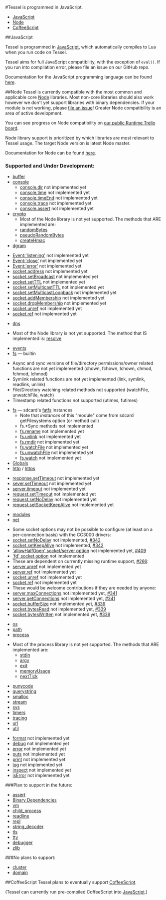 #Tessel is programmed in JavaScript.
* [JavaScript](#javascript)
* [Node](#node)
* [CoffeeScript](#coffeescript)

##JavaScript

Tessel is programmed in [JavaScript](https://developer.mozilla.org/en-US/docs/Web/JavaScript), which automatically compiles to Lua when you run code on Tessel.

Tessel aims for full JavaScript compatibility, with the exception of `eval()`. If you run into compilation error, please file an issue on our GitHub repo.

Documentation for the JavaScript programming language can be found [here](https://developer.mozilla.org/en-US/docs/Web/JavaScript/Reference).

##Node
Tessel is currently compatible with the most common and applicable core [Node](http://nodejs.org/about/) libraries. Most non-core libraries should also work however we don't yet support libraries with binary dependencies. If your module is not working, please [file an issue](https://github.com/tessel/runtime/issues)! Greater Node compatibility is an area of active development. 

You can see progress on Node compatibility on [our public Runtime Trello board](https://trello.com/b/p8Berhi1/runtime).

Node library support is prioritized by which libraries are most relevant to Tessel usage. The target Node version is latest Node master.

Documentation for Node can be found [here](http://nodejs.org/api/).

### Supported and Under Development:
* [buffer](http://nodejs.org/api/buffer.html)
* [console](http://nodejs.org/api/console.html)
  - [console.dir](http://nodejs.org/api/console.html#console_console_dir_obj) not implemented yet
  - [console.time](http://nodejs.org/api/console.html#console_console_time_label) not implemented yet
  - [console.timeEnd](http://nodejs.org/api/console.html#console_console_timeend_label) not implemented yet
  - [console.trace](http://nodejs.org/api/console.html#console_console_trace_label) not implemented yet
  - [console.assert](http://nodejs.org/api/console.html#console_console_assert_expression_message) not implemented yet
* [crypto](http://nodejs.org/api/crypto.html)
  - Most of the Node library is not yet supported. The methods that ARE implemented are:
   * [randomBytes](http://nodejs.org/api/crypto.html#crypto_crypto_randombytes_size_callback)
   * [pseudoRandomBytes](http://nodejs.org/api/crypto.html#crypto_crypto_pseudorandombytes_size_callback)
   * [createHmac](http://nodejs.org/api/crypto.html#crypto_crypto_createhmac_algorithm_key)
* [dgram](http://nodejs.org/api/dgram.html)
 - [Event:'listening'](http://nodejs.org/api/dgram.html#dgram_event_listening) not implemented yet
 - [Event:'close'](http://nodejs.org/api/dgram.html#dgram_event_close) not implemented yet
 - [Event:'error'](http://nodejs.org/api/dgram.html#dgram_event_error) not implemented yet
 - [socket.address](http://nodejs.org/api/dgram.html#dgram_socket_address) not implemented yet
 - [socket.setBroadcast](http://nodejs.org/api/dgram.html#dgram_socket_setbroadcast_flag) not implemented yet
 - [socket.setTTL](http://nodejs.org/api/dgram.html#dgram_socket_setttl_ttl) not implemented yet
 - [socket.setMulticastTTL](http://nodejs.org/api/dgram.html#dgram_socket_setmulticastttl_ttl) not implemented yet
 - [socket.setMulticastLoopback](http://nodejs.org/api/dgram.html#dgram_socket_setmulticastloopback_flag) not implemented yet
 - [socket.addMembership](http://nodejs.org/api/dgram.html#dgram_socket_addmembership_multicastaddress_multicastinterface) not implemented yet
 - [socket.dropMembership](http://nodejs.org/api/dgram.html#dgram_socket_dropmembership_multicastaddress_multicastinterface) not implemented yet
 - [socket.unref](http://nodejs.org/api/dgram.html#dgram_socket_unref) not implemented yet
 - [socket.ref](http://nodejs.org/api/dgram.html#dgram_socket_unref) not implemented yet
* [dns](http://nodejs.org/api/dns.html)
 - Most of the Node library is not yet supported. The method that IS implemented is:
  [resolve](http://nodejs.org/api/dns.html#dns_dns_resolve_domain_rrtype_callback)
* [events](http://nodejs.org/api/events.html)
* [fs](http://nodejs.org/api/fs.html) — builtin
 - Async and sync versions of file/directory permissions/owner related functions are not yet implemented (chown, fchown, lchown, chmod, fchmod, lchmod)
 - Symlink related functions are not yet implemented (link, symlink, readlink, unlink)
 - File/Directory watching related methods not supported (watchFile, unwatchFile, watch)
 - Timestamp related functions not supported (utimes, futimes)
* [fs](http://nodejs.org/api/fs.html) — sdcard's [fatfs](https://github.com/natevw/fatfs) instances
  - Note that *instances* of this "module" come from sdcard getFilesystems option (or method call)
  - fs.*Sync methods not implemented
  - [fs.rename](http://nodejs.org/api/fs.html#fs_fs_rename_oldpath_newpath_callback) not implemented yet
  - [fs.unlink](http://nodejs.org/api/fs.html#fs_fs_unlink_path_callback) not implemented yet
  - [fs.rmdir](http://nodejs.org/api/fs.html#fs_fs_rmdir_path_callback) not implemented yet
  - [fs.watchFile](http://nodejs.org/api/fs.html#fs_fs_watchfile_filename_options_listener) not implemented yet
  - [fs.unwatchFile](http://nodejs.org/api/fs.html#fs_fs_unwatchfile_filename_listener) not implemented yet
  - [fs.watch](http://nodejs.org/api/fs.html#fs_fs_watch_filename_options_listener) not implemented yet
* [Globals](http://nodejs.org/api/globals.html)
* [http](http://nodejs.org/api/http.html) / [https](http://nodejs.org/api/https.html)
 - [response.setTimeout](http://nodejs.org/api/http.html#http_response_settimeout_msecs_callback) not implemented yet
 - [sever.setTimeout](http://nodejs.org/api/http.html#http_server_settimeout_msecs_callback) not implemented yet
 - [server.timeout](http://nodejs.org/api/http.html#http_server_timeout) not implemented yet
 - [request.setTimeout](http://nodejs.org/api/http.html#http_request_settimeout_timeout_callback) not implemented yet
 - [request.setNoDelay](http://nodejs.org/api/http.html#http_request_setnodelay_nodelay) not implemented yet
 - [request.setSocketKeepAlive](http://nodejs.org/api/http.html#http_request_setsocketkeepalive_enable_initialdelay) not implemented yet
* [modules](http://nodejs.org/api/modules.html)
* [net](http://nodejs.org/api/net.html)
 - Some socket options may not be possible to configure (at least on a per-connection basis) with the CC3000 drivers:
 - [socket.setNoDelay](http://nodejs.org/api/net.html#net_socket_setnodelay_nodelay) not implemented, [#342](https://github.com/tessel/runtime/issues/342)
 - [socket.setKeepAlive](http://nodejs.org/api/net.html#net_socket_setkeepalive_enable_initialdelay) not implemented, [#342](https://github.com/tessel/runtime/issues/342)
 - ['allowHalfOpen' socket/server option](http://nodejs.org/api/net.html#net_net_createserver_options_connectionlistener) not implemented yet, [#409](https://github.com/tessel/runtime/issues/409)
 - ['fd' socket option](http://nodejs.org/api/net.html#net_new_net_socket_options) not implemented
 - These are dependent on currently missing runtime support, [#266](https://github.com/tessel/runtime/issues/266):
 - [server.unref](http://nodejs.org/api/net.html#net_server_unref) not implemented yet
 - [server.ref](http://nodejs.org/api/net.html#net_server_ref) not implemented yet
 - [socket.unref](http://nodejs.org/api/net.html#net_socket_unref) not implemented yet
 - [socket.ref](http://nodejs.org/api/net.html#net_socket_ref) not implemented yet
 - These would be welcome contributions if they are needed by anyone:
 - [server.maxConnections](http://nodejs.org/api/net.html#net_server_maxconnections) not implemented yet, [#341](https://github.com/tessel/runtime/issues/341)
 - [server.getConnections](http://nodejs.org/api/net.html#net_server_getconnections_callback) not implemented yet, [#341](https://github.com/tessel/runtime/issues/341)
 - [socket.bufferSize](http://nodejs.org/api/net.html#net_socket_buffersize) not implemented yet, [#339](https://github.com/tessel/runtime/issues/339)
 - [socket.bytesRead](http://nodejs.org/api/net.html#net_socket_localport) not implemented yet, [#339](https://github.com/tessel/runtime/issues/339)
 - [socket.bytesWritten](http://nodejs.org/api/net.html#net_socket_byteswritten) not implemented yet, [#339](https://github.com/tessel/runtime/issues/339)
* [os](http://nodejs.org/api/os.html)
* [path](http://nodejs.org/api/path.html)
* [process](http://nodejs.org/api/process.html)
 - Most of the process library is not yet supported. The methods that ARE implemented are:
   * [stdin](http://nodejs.org/api/process.html#process_process_stdin)
   * [argv](http://nodejs.org/api/process.html#process_process_argv)
   * [exit](http://nodejs.org/api/process.html#process_process_exit_code)
   * [memoryUsage](http://nodejs.org/api/process.html#process_process_memoryusage)
   * [nextTick](http://nodejs.org/api/process.html#process_process_nexttick_callback)
* [punycode](http://nodejs.org/api/punycode.html)
* [querystring](http://nodejs.org/api/querystring.html)
* [smalloc](http://nodejs.org/api/smalloc.html)
* [stream](http://nodejs.org/api/stream.html)
* [sys](http://nodejs.org/api/sys.html)
* [timers](http://nodejs.org/api/timers.html)
* [tracing](http://nodejs.org/api/tracing.html)
* [url](http://nodejs.org/api/url.html)
* [util](http://nodejs.org/api/util.html)
 - [format](http://nodejs.org/api/util.html#util_util_format_format) not implemented yet
 - [debug](http://nodejs.org/api/util.html#util_util_debug_string) not implemented yet
 - [error](http://nodejs.org/api/util.html#util_util_error) not implemented yet
 - [puts](http://nodejs.org/api/util.html#util_util_puts) not implemented yet
 - [print](http://nodejs.org/api/util.html#util_util_print) not implemented yet
 - [log](http://nodejs.org/api/util.html#util_util_log_string) not implemented yet
 - [inspect](http://nodejs.org/api/util.html#util_util_inspect_object_options) not implemented yet
 - [isError](http://nodejs.org/api/util.html#util_util_iserror_object) not implemented yet
 

###Plan to support in the future:
* [assert](http://nodejs.org/api/assert.html)
* [Binary Dependencies](http://nodejs.org/api/addons.html)
* [vm](http://nodejs.org/api/vm.html)
* [child_process](http://nodejs.org/api/child_process.html)
* [readline](http://nodejs.org/api/readline.html)
* [repl](http://nodejs.org/api/repl.html)
* [string_decoder](http://nodejs.org/api/string_decoder.html)
* [tls](http://nodejs.org/api/tls.html)
* [tty](http://nodejs.org/api/tty.html)
* [debugger](http://nodejs.org/api/debugger.html)
* [zlib](http://nodejs.org/api/zlib.html)

###No plans to support:
* [cluster](https://www.npmjs.org/package/cluster)
* [domain](http://nodejs.org/api/domain.html)

##CoffeeScript
Tessel plans to eventually support [CoffeeScript](http://coffeescript.org/).

(Tessel can currently run pre-compiled CoffeeScript into [JavaScript](#javascript).) 
